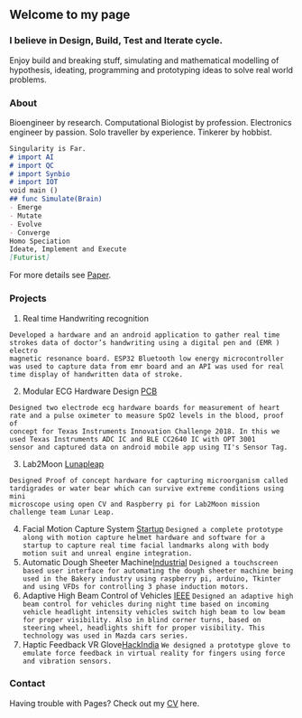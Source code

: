 ## Welcome to my page

### I believe in Design, Build, Test and Iterate cycle.

Enjoy build and breaking stuff, simulating and mathematical modelling of hypothesis, ideating, programming and prototyping ideas to solve real world problems.

### About
Bioengineer by research.
Computational Biologist by profession.
Electronics engineer by passion.
Solo traveller by experience.
Tinkerer by hobbist.

```markdown
Singularity is Far.
# import AI
# import QC
# import Synbio
# import IOT
void main ()
## func Simulate(Brain)
- Emerge
- Mutate
- Evolve
- Converge
Homo Speciation
Ideate, Implement and Execute
[Futurist]
```
For more details see [Paper](https://www.intechopen.com/books/synthetic-biology-new-interdisciplinary-science/synthetic-biology-artificial-intelligence-and-quantum-computing).

### Projects
1. Real time Handwriting recognition
````
Developed a hardware and an android application to gather real time strokes data of doctor’s handwriting using a digital pen and (EMR ) electro
magnetic resonance board. ESP32 Bluetooth low energy microcontroller was used to capture data from emr board and an API was used for real
time display of handwritten data of stroke.
````
2. Modular ECG Hardware Design [PCB](https://www.freelancer.in/u/ghanendra22/portfolio/Bluetooth-Low-Energy-RF-PCB-to-gather-ambient-light-data-4521156?w=f&ngsw-bypass=)
````
Designed two electrode ecg hardware boards for measurement of heart rate and a pulse oximeter to measure SpO2 levels in the blood, proof of
concept for Texas Instruments Innovation Challenge 2018. In this we used Texas Instruments ADC IC and BLE CC2640 IC with OPT 3001
sensor and captured data on android mobile app using TI's Sensor Tag.
````
3. Lab2Moon [Lunapleap](https://www.youtube.com/watch?v=QQhw1NQdp1o&feature=youtu.be)
````
Designed Proof of concept hardware for capturing microorganism called tardigrades or water bear which can survive extreme conditions using mini
microscope using open CV and Raspberry pi for Lab2Moon mission challenge team Lunar Leap.
````
4. Facial Motion Capture System [Startup](https://www.youtube.com/watch?v=sC6cnasY9sw)
``
Designed a complete prototype along with motion capture helmet hardware and software for a startup to capture real time facial landmarks along
with body motion suit and unreal engine integration.
``
5. Automatic Dough Sheeter Machine[Industrial](https://www.freelancer.in/u/ghanendra22/portfolio/Industrial-Automatic-Dough-Sheeter-Machine-used-in-Bakery-4521276?w=f&ngsw-bypass=)
``
Designed a touchscreen based user interface for automating the dough sheeter machine being used in the Bakery industry using raspberry pi,
arduino, Tkinter and using VFDs for controlling 3 phase induction motors.
``
6. Adaptive High Beam Control of Vehicles [IEEE](https://transmitter.ieee.org/makerproject/view/28283)
``
Designed an adaptive high beam control for vehicles during night time based on incoming vehicle headlight intensity vehicles switch high beam
to low beam for proper visibility.
Also in blind corner turns, based on steering wheel, headlights shift for proper visibility. This technology was used in Mazda cars series.
``
7. Haptic Feedback VR Glove[HackIndia](https://devpost.com/software/feelvr)
``
We designed a prototype glove to emulate force feedback in virtual reality for fingers using force and vibration sensors.
``

### Contact
Having trouble with Pages? Check out my [CV](https://github.com/Ghanendra19213/Hi/blob/master/ghanendra_CV.pdf) here.
